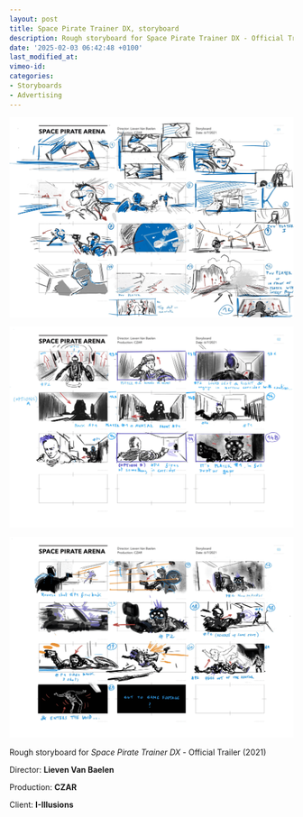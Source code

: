 ```yaml
---
layout: post
title: Space Pirate Trainer DX, storyboard
description: Rough storyboard for Space Pirate Trainer DX - Official Trailer (2021)
date: '2025-02-03 06:42:48 +0100'
last_modified_at:
vimeo-id: 
categories:
- Storyboards
- Advertising
---
```



![Rough storyboard for Space Pirate Trainer DX, page 01](/images/Space-Pirate-Arena_rough-storyboard_01.png)

![Rough storyboard for Space Pirate Trainer DX, page 02](/images/Space-Pirate-Arena_rough-storyboard_02.png)

![Rough storyboard for Space Pirate Trainer DX, page 03](/images/Space-Pirate-Arena_rough-storyboard_03.png)


Rough storyboard for *Space Pirate Trainer DX* - Official Trailer (2021)

Director: **Lieven Van Baelen**

Production: **CZAR**

Client: **I-Illusions**